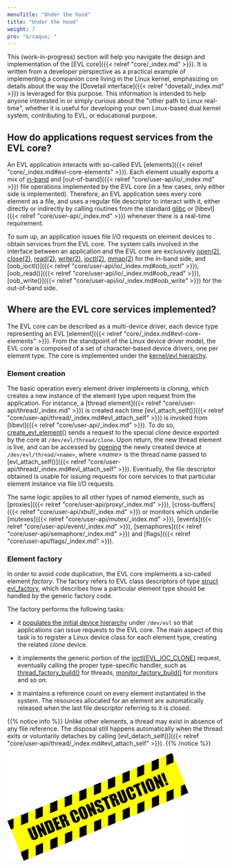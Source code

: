 ```yaml
---
menuTitle: "Under the hood"
title: "Under the hood"
weight: 7
pre: "&rsaquo; "
---
```


This (work-in-progress) section will help you navigate the design and
implementation of the [EVL core]({{< relref "core/_index.md" >}}). It
is written from a developer perspective as a practical example of
implementing a companion core living in the Linux kernel, emphasizing
on details about the way the [Dovetail interface]({{< relref
"dovetail/_index.md" >}}) is leveraged for this purpose. This
information is intended to help anyone interested in or simply curious
about the "other path to Linux real-time", whether it is useful for
developing your own Linux-based dual kernel system, contributing to
EVL, or educational purpose.

## How do applications request services from the EVL core?

An EVL application interacts with so-called EVL [elements]({{< relref
"core/_index.md#evl-core-elements" >}}). Each element usually exports
a mix of [in-band](http://man7.org/linux/man-pages/man2/ioctl.2.html)
and [out-of-band]({{< relref "core/user-api/io/_index.md" >}}) file
operations implemented by the EVL core (in a few cases, only either
side is implemented). Therefore, an EVL application sees every core
element as a file, and uses a regular file descriptor to interact with
it, either directly or indirectly by calling routines from the
standard [glibc](https://www.gnu.org/software/libc/) or [libevl]({{<
relref "core/user-api/_index.md" >}}) whenever there is a real-time
requirement.

To sum up, an application issues file I/O requests on element devices
to obtain services from the EVL core. The system calls involved in the
interface between an application and the EVL core are exclusively
[open(2)](http://man7.org/linux/man-pages/man2/open.2.html),
[close(2)](http://man7.org/linux/man-pages/man2/close.2.html),
[read(2)](http://man7.org/linux/man-pages/man2/read.2.html),
[write(2)](http://man7.org/linux/man-pages/man2/write.2.html),
[ioctl(2)](http://man7.org/linux/man-pages/man2/ioctl.2.html),
[mmap(2)](http://man7.org/linux/man-pages/man2/mmap.2.html) for the
in-band side, and [oob_ioctl()]({{< relref
"core/user-api/io/_index.md#oob_ioctl" >}}), [oob_read()]({{< relref
"core/user-api/io/_index.md#oob_read" >}}), [oob_write()]({{< relref
"core/user-api/io/_index.md#oob_write" >}}) for the out-of-band side.

## Where are the EVL core services implemented?

The EVL core can be described as a multi-device driver, each device
type representing an EVL [element]({{< relref
"core/_index.md#evl-core-elements" >}}). From the standpoint of the
Linux device driver model, the EVL core is composed of a set of
character-based device drivers, one per element type. The core is
implemented under the [kernel/evl
hierarchy](https://git.evlproject.org/linux-evl.git/tree/kernel/evl?h=evl/master).

### Element creation

The basic operation every element driver implements is _cloning_,
which creates a new instance of the element type upon request from the
application. For instance, a [thread element]({{< relref
"core/user-api/thread/_index.md" >}}) is created each time
[evl_attach_self()]({{< relref
"core/user-api/thread/_index.md#evl_attach_self" >}}) is invoked from
[libevl]({{< relref "core/user-api/_index.md" >}}). To do so,
[create_evl_element()](https://git.evlproject.org/libevl.git/tree/lib/internal.c)
sends a request to the special _clone_ device exported by the core at
`/dev/evl/thread/clone`. Upon return, the new thread element is live,
and can be accessed by
[opening](http://man7.org/linux/man-pages/man2/open.2.html) the newly
created device at `/dev/evl/thread/<name>`, where _\<name\>_ is the
thread name passed to [evl_attach_self()]({{< relref
"core/user-api/thread/_index.md#evl_attach_self" >}}). Eventually, the
file descriptor obtained is usable for issuing requests for core
services to that particular element instance via file I/O requests.

The same logic applies to all other types of named elements, such as
[proxies]({{< relref "core/user-api/proxy/_index.md" >}}),
[cross-buffers]({{< relref "core/user-api/xbuf/_index.md" >}}) or
monitors which underlie [mutexes]({{< relref
"core/user-api/mutex/_index.md" >}}), [events]({{< relref
"core/user-api/event/_index.md" >}}), [semaphores]({{< relref
"core/user-api/semaphore/_index.md" >}}) and [flags]({{< relref
"core/user-api/flags/_index.md" >}}).

### Element factory

In order to avoid code duplication, the EVL core implements a
so-called element _factory_. The factory refers to EVL class
descriptors of type [struct
evl_factory](https://git.evlproject.org/linux-evl.git/tree/include/evl/factory.h?h=evl/master),
which describes how a particular element type should be handled by the
generic factory code.

The factory performs the following tasks:

- it [populates the initial device
  hierarchy](https://git.evlproject.org/linux-evl.git/tree/kernel/evl/factory.c?h=evl/master)
  under `/dev/evl` so that applications can issue requests to the EVL
  core. The main aspect of this task is to register a Linux device
  class for each element type, creating the related _clone_ device.

- it implements the generic portion of the
  [ioctl(EVL_IOC_CLONE)](http://man7.org/linux/man-pages/man2/ioctl.2.html)
  request, eventually calling the proper type-specific handler, such
  as
  [thread_factory_build()](https://git.evlproject.org/linux-evl.git/tree/kernel/evl/thread.c?h=evl/master)
  for threads,
  [monitor_factory_build()](https://git.evlproject.org/linux-evl.git/tree/kernel/evl/monitor.c?h=evl/master)
  for monitors and so on.

- it maintains a reference count on every element instantiated in the
  system. The resources allocated for an element are automatically
  released when the last file descriptor referring to it is closed.

{{% notice info %}}
Unlike other elements, a thread may exist in absence of any file
reference. The disposal still happens automatically when the thread
exits or voluntarily detaches by calling [evl_detach_self()]({{< relref
"core/user-api/thread/_index.md#evl_attach_self" >}}).
{{% /notice %}}

![Alt text](/images/wip.png "To be continued")
